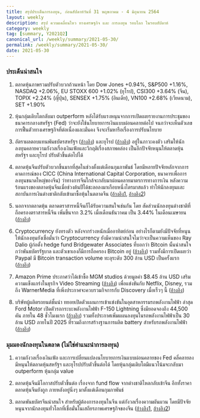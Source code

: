 ```yaml
---
title: สรุปประเด็นการลงทุน, ก่อนสัปดาห์วันที่ 31 พฤษภาคม - 4 มิถุนายน 2564
layout: weekly
description: สรุป ความเคลื่อนไหว ทางเศรษฐกิจ และ การลงทุน รอบโลก ในรอบสัปดาห์
category: weekly
tag: [summary, Y2021Q2]
canonical_url: /weekly/summary/2021-05-30/
permalink: /weekly/summary/2021-05-30/
date: 2021-05-30
---
```


### ประเด็นน่าสนใจ

1. ตลาดหุ้นภาพรวมปรับตัวบวกถ้วนหน้า โดย Dow Jones +0.94%, S&P500 +1.16%, NASDAQ +2.06%, EU STOXX 600 +1.02% (ยุโรป), CSI300 +3.64% (จีน), TOPIX +2.24% (ญี่ปุ่น), SENSEX +1.75% (อินเดีย), VN100 +2.68% (เวียดนาม), SET +1.90%

2. หุ้นกลุ่มเติบโตกลับมา outperform หลังได้รับแรงหนุนจากการเปิดเผยรายงานการประชุมของธนาคารกลางสหรัฐฯ (Fed) ว่าจะยังใช้นโยบายการเงินแบบผ่อนคลายต่อไป จนกว่าจะเห็นตัวเลขการฟื้นตัวทางเศรษฐกิจที่ต่อเนื่องและมั่นคง จึงจะเริ่มหารือเรื่องการปรับนโยบาย 

3. อัตราผลตอบแทนพันธบัตรสหรัฐฯ ([อ้างอิง](https://www.cnbc.com/quotes/US10Y)) และยุโรป ([อ้างอิง](https://ycharts.com/indicators/10year_eurozone_central_government_bond_par_yield_curve)) อยู่ในภาวะคงตัว เสริมให้นักลงทุนคลายความกังวลเรื่องเงินเฟ้อและวิกฤติเรื่องสภาพคล่อง เป็นอีกปัจจัยหนุนให้ตลาดหุ้นสหรัฐฯ และยุโรป ปรับตัวขึ้นต่อไปได้

4. ตลาดหุ้นจีนปรับตัวบวกขึ้นมากที่สุดในช่วงตั้งแต่เดือนกุมภาพันธ์ โดยมีหลายปัจจัยหลักจากการคาดการณ์ของ CICC (China International Capital Corporation, ธนาคารเพื่อการลงทุนขนาดใหญ่ของจีน) ว่าทางการจีนใกล้จะกลับมาผ่อนคลายมาตรการทางการเงิน หลังความร้อนแรงของตลาดหุ้นจีนเมื่อช่วงต้นปีได้ชะลอลงมาเกือบหนึ่งไตรมาสแล้ว ทำให้นักลงทุนและสถาบันการเงินต่างชาติกลับเข้ามาซื้อหุ้นในตลาดจีน ([อ้างอิง1](https://24htech.asia/hong-kong-stocks-approach-one-month-high-as-cicc-predicts-china-to-ease-fiscal-tightening.html), [อ้างอิง2](https://www.scmp.com/business/markets/article/3134906/chinas-stocks-awakened-record-foreign-buying-brokerages-call)) 

5. นอกจากตลาดหุ้น ตลาดตราสารหนี้จีนก็ได้รับความสนใจเช่นกัน โดย สัดส่วนนักลงทุนต่างชาติที่ถือครองตราสารหนี้จีน เพิ่มขึ้นจาก 3.2% เมื่อเดือนธันวาคม เป็น 3.44% ในเดือนเมษายน ([อ้างอิง](https://www.cnbc.com/2021/05/21/overseas-investors-buy-up-mainland-chinese-bonds-in-a-search-for-yield.html))

6. Cryptocurrency ยังทรงตัว หลังจากร่วงหนักเมื่ออาทิตย์ก่อน อย่างไรก็ตามยังมีปัจจัยที่หนุนให้นักลงทุนยังเชื่อมั่นว่า Cryptocurrency ยังมีความน่าสนใจไมว่าจะเป็นความเห็นของ Ray Dalio ผู้ก่อตั้ง hedge fund Bridgewater Associates ที่บอกว่า Bitcoin นั้นน่าสนใจกว่าพันธบัตรรัฐบาล และตัวเขาเองก็มีการถือครอง Bitcoin อยู่ ([อ้างอิง](https://www.cnbctv18.com/cryptocurrency/hedge-fund-billionaire-ray-dalio-on-bitcoin-says-he-prefers-bitcoins-over-bonds-9421021.htm)) รวมทั้งมีการเปิดเผยว่า Paypal มี Bitcoin transaction volume ทะลุระดับ 300 ล้าน USD เป็นครั้งแรก ([อ้างอิง](https://www.trustnodes.com/2021/05/28/paypal-bitcoin-volumes-spike-to-300-million-while-apple-looks-to-crypto))

7. Amazon Prime ประกาศว่าได้เข้าซื้อ MGM studios ด้วยมูลค่า $8.45 ล้าน USD เสริมความแข็งแกร่งในธุรกิจ Video Streaming ([อ้างอิง](https://www.bbc.com/news/business-57249849)) เพื่อแข่งขันกับ Netflix, Disney, รวมถึง WarnerMedia ที่เพิ่งประกาศจะควบรวมกิจการกับ Discovery เมื่อเร็วๆ นี้ ([อ้างอิง](https://www.moneymattersthailand.com/weekly/summary/2021-05-23/))

8. บริษัทผู้ผลิตรถยนต์ชั้นนำ ทยอยเปิดตัวแผนการเข้าแข่งขันในอุตสาหกรรมรถพลังงานไฟฟ้า ล่าสุด Ford Motor เปิดตัวรถกระบะพลังงานไฟฟ้า F-150 Lightning ซึ่งมียอดจองถึง 44,500 คัน ภายใน 48 ชั่วโมงแรก ([อ้างอิง](https://www.motortrend.com/news/2022-ford-f-150-lightning-electric-reservations-preorders/)) รวมทั้งประกาศเพิ่มแผนลงทุนในรถพลังงานไฟฟ้าเป็น 30 ล้าน USD ภายในปี 2025 ที่รวมถึงการสร้างฐานการผลิต battery สำหรับรถพลังงานไฟฟ้า ([อ้างอิง](https://www.barrons.com/articles/ford-motor-stock-ev-spending-investor-day-51622041264))



### มุมมองนักลงทุนในตลาด (ไม่ใช่คำแนะนำการลงทุน)

1. ความกังวลเรื่องเงินเฟ้อ และการเปลี่ยนแปลงนโยบายการเงินแบบผ่อนคลายของ Fed คลี่คลายลง มีหนุนให้ตลาดหุ้นสหรัฐฯ และยุโรปปรับตัวขึ้นต่อได้ โดยหุ้นกลุ่มเติบโตมีแนวโน้มจะกลับมา outperform หุ้นกลุ่ม value

2. ตลาดหุ้นจีนมีโอกาสปรับตัวขึ้นต่อ เรื่องจาก fund flow จากต่างชาติไหลกลับเข้าจีน อีกทั้งราคาตลาดหุ้นจีนยังถูก ภายหลังอยู่นิ่งๆ มาตั้งแต่เดือนกุมภาพันธ์

3. ตลาดพันธบัตรจีนน่าสนใจ สำหรับผู้ต้องการลงทุนในจีน แต่กังวลเรื่องความผันผวน โดยมีปัจจัยหนุนจากนักลงทุนทั่วโลกที่เชื่อมั่นในเสถียรภาพเศรษฐกิจของจีน ([อ้างอิง1](https://hoonsmart.com/archives/187260), [อ้างอิง2](https://hoonsmart.com/archives/182761))
